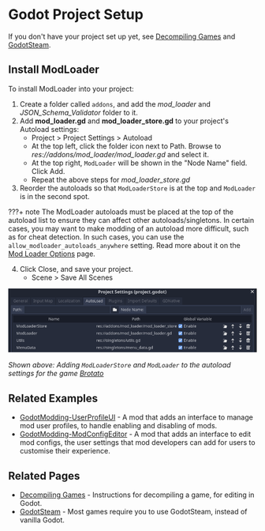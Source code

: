 # Godot Project Setup
If you don't have your project set up yet, see [Decompiling Games](../modding/tools/decompile_games.md) and [GodotSteam](../modding/tools/godot_steam.md).

## Install ModLoader
To install ModLoader into your project:

1. Create a folder called `addons`, and add the *mod_loader* and *JSON_Schema_Validator* folder to it.
2. Add **mod_loader.gd** and **mod_loader_store.gd** to your project's Autoload settings:
    - Project > Project Settings > Autoload
    - At the top left, click the folder icon next to Path. Browse to *res://addons/mod_loader/mod_loader.gd* and select it.
    - At the top right, `ModLoader` will be shown in the "Node Name" field. Click Add.
    - Repeat the above steps for *mod_loader_store.gd*
3. Reorder the autoloads so that `ModLoaderStore` is at the top and `ModLoader` is in the second spot.

???+ note 
     The ModLoader autoloads must be placed at the top of the autoload list to ensure they can affect other autoloads/singletons. In certain cases, you may want to make modding of an autoload more difficult, such as for cheat detection. In such cases, you can use the `allow_modloader_autoloads_anywhere` setting. Read more about it on the [Mod Loader Options](mod_loader_options.md) page.

4. Click Close, and save your project.
    - Scene > Save All Scenes

![](_media/autoload_settings.png)

*Shown above: Adding `ModLoaderStore` and `ModLoader` to the autoload settings for the game [Brotato](https://store.steampowered.com/app/1942280/Brotato/)*

## Related Examples
- [GodotModding-UserProfileUI](https://github.com/GodotModding/GodotModding-UserProfileUI) - A mod that adds an interface to manage mod user profiles, to handle enabling and disabling of mods.
- [GodotModding-ModConfigEditor](https://github.com/GodotModding/GodotModding-ModConfigEditor) - A mod that adds an interface to edit mod configs, the user settings that mod developers can add for users to customise their experience.

## Related Pages
- [Decompiling Games](../modding/tools/decompile_games.md) - Instructions for decompiling a game, for editing in Godot.
- [GodotSteam](../modding/tools/godot_steam.md) - Most games require you to use GodotSteam, instead of vanilla Godot.
